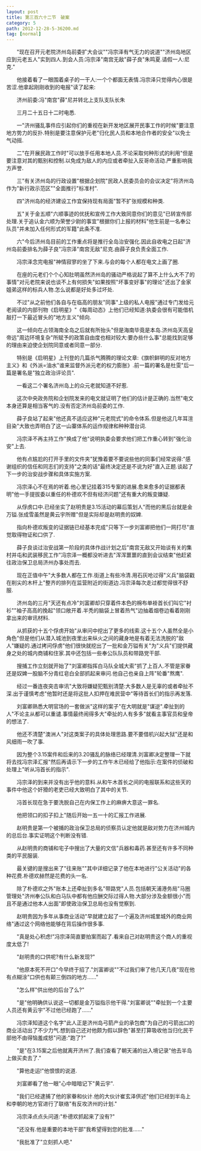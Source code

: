 ```yaml
---
layout: post
title: 第三百六十二节　破案
category: 5
path: 2012-12-28-5-36200.md
tag: [normal]
---
```


　　"现在召开元老院济州岛前委扩大会议""冯宗泽有气无力的说道""济州岛地区应到元老五人"实到四人.到会人员:冯宗泽"南宫无敌"薛子良"朱鸣夏.请假一人:尼克."

　　他接着看了一眼围着桌子的一干人:一个个都面无表情.冯宗泽只觉得内心很是苦涩.他拿起刚刚收到的电报"读了起来:

　　济州前委:冯"南宫"薛"尼并转北上支队支队长朱

　　三月二十五日十二时电悉.

　　一"济州骚乱事件应引起你们的重视在新开发地区展开民事工作的时候"要注意地方势力的反扑.特别是要注意保护元老"归化民人员和本地合作者的安全"以免士气动摇.

　　二"在开展民政工作时"可以放手任用本地人员.不论采取何种形式的利用"但是要注意对其的甄别和控制.以免成为敌人的内应或者牵扯入反哥命活动.严重影响我方声誉.

　　三"有关济州岛的行政设置"根据企划院"民政人民委员会的会议决定"将济州岛作为"新行政示范区""全面推行"标准村".

　　四"济州岛的经济建设工作宜保持现有局面"暂不扩张规模和种类.

　　五"关于金五顺"六顺事迹的优抚和宣传工作大致同意你们的意见"已转宣传部处理.关于追认金六顺为荣誉少尉的事宜"根据你们上报的材料"他生前是一名奉公队员"并未加入任何形式的军籍"此条不准.

　　六"今后济州岛目前的工作重点将是推行全岛治安强化.因此自收电之日起"济州岛前委排名为薛子良"冯宗泽"南宫无敌"尼克.由薛子良负责全面工作.

　　冯宗泽念完电报"神情寂寥的坐了下来.与会的每个人都在电文上画了圈.

　　在座的元老们个个心知肚明虽然济州岛的骚动严格说起了算不上什么大不了的事情"对元老院来说也谈不上有何损失"如果按照"坏事变好事"的理论"还出了金家姐弟这样的标兵人物.怎么说都是好处多过坏处.

　　不过"从之前他们各自与在临高的朋友"同事"上级的私人电报"通过专门发给元老阅读的内部刊物《启明星》"《每周动态》上他们已经知道:执委会很有可能借机敲打一下最近冒头的"地方主义"倾向.

　　这一倾向在占领海南全岛之后就有所抬头"但是海南毕竟是本岛.济州岛天高皇帝远"周边环境复杂"所赋予的政策自由度也相对较大:要办些什么事"总能找到足够的理由来迫使企划院同意或者同意一部分.

　　特别是《启明星》上刊登的几篇杀气腾腾的理论文章:《旗帜鲜明的反对地方主义》和《外派=油水"谁来监督外派元老的权力膨胀》.前一篇的署名是杜雯"后一篇是署名是"独立政治评论员".

　　一看这二个署名济州岛上的众元老就知道不好惹.

　　这次中央政务院和企划院发来的电文就证明了他们的估计是正确的.当然"电文本身还算是相当客气的.没有否定济州岛前委的工作.

　　薛子良站了起来"他还真不适应这种"元老院式"的命令体系.但是他这几年耳渲目染"大致也弄明白了这一山寨体系的运作规律和种种潜台词.

　　冯宗泽不再主持工作"换成了他"说明执委会要求他们把工作重心转到"强化治安"上去.

　　他有点尴尬的打开手里的文件夹"犹豫着要不要说些他的同事们经常说得:"感谢组织的信任和同志们的支持"之类的话"最终决定还是不说为好"直入正题.谈起了下一步的治安战步骤和具体实施方案.

　　冯宗泽心不在焉的听着.他心里记挂着315专案的进展.愈来愈多的证据都表明"他一手提拔委以重任的朴德欢不但有经济问题"还有重大的叛变嫌疑.

　　从俘虏口中.已经坐实了赵明贵是3.15活动的幕后策划人"而他的黑后台就是金万镒.张成雪虽然是黄云宇所赠"但是实际却是赵明贵的奴婢.

　　指向朴德欢叛变的证据链已经基本完成"只等下一步刘富卿把他们一网打尽"直觉取得物证和口供了.

　　薛子良谈过治安战第一阶段的具体作战计划之后"南宫无敌又开始谈有关的集村并屯和武装移民工作"冯宗泽一概都没听进去"浑浑噩噩的直到会议结束"他赶紧往政治保卫总局济州办事处而去.

　　现在正值中午"大多数人都在工作.街道上有些冷清.用石灰呛过得"义兵"脑袋戳在削尖的木杆上"整齐的排列在监营附近的街道边.冯宗泽每次走过都觉得很不舒服.

　　济州岛的三月"天还有点冷"刘富卿却只穿着件本色的棉布单褂首长们叫它"衬衫""袖子高高的挽起"领口敞开着.半秃的脑袋上冒着热气"边抽着烟卷边看着刚刚拿出来的审讯材料.

　　从抓获的十五个俘虏开始"从审问中挖出了更多的线索.这十五个人虽然全是小角色"但是他们从潜入城池到夜里出来纵火之间的藏身地是有着无法洗脱的"敌人"嫌疑的.通过拷问俘虏"他们很快就挖出了一批和金万镒有关"为"义兵"们提供藏身之处的城内商铺和住家.其中还包括一些奉公队队员和带路党干部.

　　搜捕工作立刻就开始了"刘富卿指挥白马队全城大索"抓了上百人.不管是家眷还是奴婢一股脑不分青红皂白全部抓起来审问.他自己也亲自上阵"轮番"熬鹰".

　　经过一番连夜突击审讯"大致将嫌疑犯甄别清楚:大多数人是无辜的或者牵扯不深.出于谨慎考虑"他暂时还是将这批人扣押在难民营中"等待首长们的指示再发落.

　　刘富卿熟悉大明官场的一套做派"这样的案子"在大明就是"谋逆".牵扯到的人"不论主从都可以重谴.事情最终闹得多大"牵扯的人有多多"就看主事官员和皇帝的想法了.

　　他还不清楚"澳洲人"对这类案子的具体处理思路.要不要借机兴起大狱"还是和风细雨一吹了事.

　　因为整个3.15案件和后来的3.20骚乱的脉络已经理清.刘富卿决定整理一下就将去找冯宗泽汇报"然后再请示下一步的工作午木已经给了他指示:在案件的侦破和处理上"听从冯首长的指示".

　　冯宗泽的到来并没有出乎他的意料.从和午木首长之间的电报联系和这些天的事件中他这个奸猾的老吏已经大致明白了其中的关节.

　　冯首长现在急于要洗脱自己在内保工作上的麻痹大意这一罪名.

　　他把领口的扣子扣上"随后开始一五一十的汇报工作进展.

　　赵明贵是第一个被捕的政治保卫总局的侦察员认定他就是敌对势力在济州城内的总后台.事实证明这个判断没有错.

　　从赵明贵的商铺和宅子中搜出了大量的文信"兵器和毒药.甚至还有许多不同种类的平民服装.

　　最关键的是搜出来了"往来账""其中详细记录了他在本地进行"公关活动"的各种花费.朴德欢赫然是花费的头一名.

　　除了朴德欢之外"账本上还牵扯到多名"带路党"人员.包括朝天浦港务局"马圈管理处"济州奉公队和白马队中都有他应酬交际过得人物.大部分涉及金额很小"而且不是通过他本人出面"即使政治保卫总局也没有觉察到.

　　赵明贵因为多年从事商业活动"早就建立起了一个遍及济州城里城外的商业网络"通过这个网络他能够在背后操作很多事.

　　"真是处心积虑!"冯宗泽简直要拍案而起了.看来自己对赵明贵这个商人的重视度太低了!

　　"赵明贵的口供呢?有什么新发现?"

　　"他原本死不开口"今早终于招了."刘富卿说""不过我们审了他几天几夜"现在他有点糊涂"口供也有颠三倒四的地方……"

　　"怎么样"供出他的后台了么?"

　　"是"他明确供认说这一切都是金万镒指示他干得."刘富卿说""牵扯到一个主要人员还有黄云宇"不过他已经跑了……"

　　冯宗泽知道这个名字"此人正是济州岛弓箭产业的承包商"为自己的弓箭出口的商业活动出了不少力气.想到自己还对他颇为假以辞色"甚至打算吸收他当归化民干部他不由得恼羞成怒"问道:"跑了?"

　　"是"在3.15案之后他就离开济州了.我们查看了朝天浦的出入境记录"他去半岛上做买卖去了."

　　"算他走运!"他恨恨的说道.

　　刘富卿看了他一眼"心中暗暗记下"黄云宇".

　　"我们已经逮捕了他的家眷和伙计.他的大伙计崔玄泽供述"他们已经到半岛上和李朝的地方官进行了联络"有反攻济州的计划."

　　冯宗泽点点头问道:"朴德欢抓起来了没有?"

　　"还没有.他是重要的本地干部"我希望得到您的批准……"

　　"我批准了"立刻抓人吧."